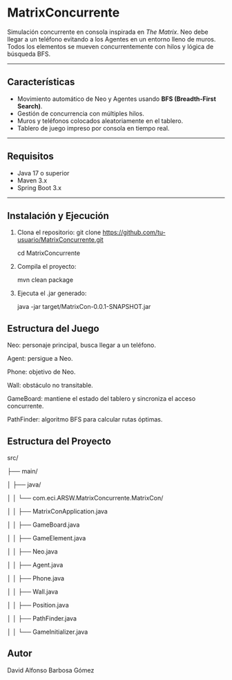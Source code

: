 # MatrixConcurrente

Simulación concurrente en consola inspirada en *The Matrix*. Neo debe llegar a un teléfono evitando a los Agentes en un entorno lleno de muros. Todos los elementos se mueven concurrentemente con hilos y lógica de búsqueda BFS.

---

## Características

-  Movimiento automático de Neo y Agentes usando **BFS (Breadth-First Search)**.
-  Gestión de concurrencia con múltiples hilos.
-  Muros y teléfonos colocados aleatoriamente en el tablero.
- Tablero de juego impreso por consola en tiempo real.

---

##  Requisitos

- Java 17 o superior
- Maven 3.x
- Spring Boot 3.x

---

## Instalación y Ejecución

1. Clona el repositorio:
   git clone https://github.com/tu-usuario/MatrixConcurrente.git
   
   cd MatrixConcurrente
  
   
2. Compila el proyecto:

    mvn clean package

3. Ejecuta el .jar generado:

    java -jar target/MatrixCon-0.0.1-SNAPSHOT.jar


## Estructura del Juego
Neo: personaje principal, busca llegar a un teléfono.

Agent: persigue a Neo.

Phone: objetivo de Neo.

Wall: obstáculo no transitable.

GameBoard: mantiene el estado del tablero y sincroniza el acceso concurrente.

PathFinder: algoritmo BFS para calcular rutas óptimas.

## Estructura del Proyecto

src/

├── main/

│   ├── java/

│   │   └── com.eci.ARSW.MatrixConcurrente.MatrixCon/

│   │       ├── MatrixConApplication.java

│   │       ├── GameBoard.java

│   │       ├── GameElement.java

│   │       ├── Neo.java

│   │       ├── Agent.java

│   │       ├── Phone.java

│   │       ├── Wall.java

│   │       ├── Position.java

│   │       ├── PathFinder.java

│   │       └── GameInitializer.java


## Autor
David Alfonso Barbosa Gómez
